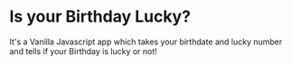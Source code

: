 # Is your Birthday Lucky?

It's a Vanilla Javascript app which takes your birthdate and lucky number and tells if your Birthday is lucky or not!